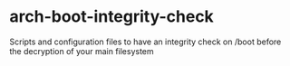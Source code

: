 # arch-boot-integrity-check
Scripts and configuration files to have an integrity check on /boot before the decryption of your main filesystem
